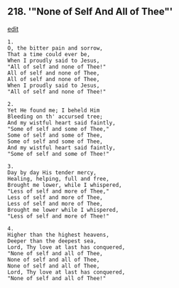 
## 218.  '"None of Self And All of Thee"'
[edit](https://docs.google.com/document/d/1mSyvdTL%2DnZdHx6NGCtDlJYAqWw6ARcXO/edit?mode=html)



    1.
    O, the bitter pain and sorrow,
    That a time could ever be,
    When I proudly said to Jesus,
    "All of self and none of Thee!"
    All of self and none of Thee,
    All of self and none of Thee,
    When I proudly said to Jesus, 
    "All of self and none of Thee!"

    2.
    Yet He found me; I beheld Him
    Bleeding on th' accursed tree;
    And my wistful heart said faintly,
    "Some of self and some of Thee,"
    Some of self and some of Thee,
    Some of self and some of Thee,
    And my wistful heart said faintly,
    "Some of self and some of Thee!"

    3.
    Day by day His tender mercy,
    Healing, helping, full and free,
    Brought me lower, while I whispered,
    "Less of self and more of Thee,"
    Less of self and more of Thee,
    Less of self and more of Thee,
    Brought me lower while I whispered,
    "Less of self and more of Thee!"

    4.
    Higher than the highest heavens,
    Deeper than the deepest sea,
    Lord, Thy love at last has conquered,
    "None of self and all of Thee,
    None of self and all of Thee,
    None of self and all of Thee,
    Lord, Thy love at last has conquered,
    "None of self and all of Thee!"
